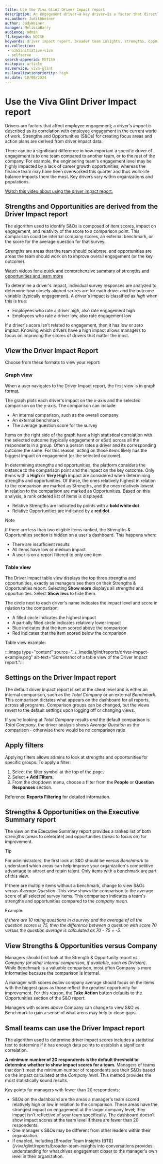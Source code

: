 ```yaml
---
title: Use the Viva Glint Driver Impact report
description: An engagement driver—a key driver—is a factor that directly correlates to an organization's employees' happiness at work. 
ms.author: JudithWeiner
author: JudyWeiner
manager: MelissaBarry
audience: admin
f1.keywords: NOCSH
keywords: driver impact report, broader team insights, strengths, opportunities, key drivers, graph view, table view, executive summary report
ms.collection: 
 - m365initiative-viva
 - selfserve
search-appverid: MET150
ms.topic: article
ms.service: viva-glint
ms.localizationpriority: high
ms.date: 10/08/2024
---
```


# Use the Viva Glint Driver Impact report

Drivers are factors that affect employee engagement; a driver's *impact* is described as its correlation with employee engagement in the current world of work. Strengths and Opportunities (S&Os) for creating focus areas and action plans are derived from driver impact data.

There can be a significant difference in how important a specific driver of engagement is to one team compared to another team, or to the rest of the company. For example, the engineering team's engagement level may be highly impacted by a lack of career growth opportunities, whereas the finance team may have been overworked this quarter and thus work-life balance impacts them the most. Key drivers vary within organizations and populations.

[Watch this video about using the driver impact report.](https://www.microsoft.com/en-us/videoplayer/embed?partnerName=learn&powerCmsVideoId=RW1dOXU)

## Strengths and Opportunities are derived from the Driver Impact report

The algorithm used to identify S&Os is composed of item scores, impact on engagement, and relativity of the score to a comparison point. This comparison could be internal company scores, an external benchmark, or the score for the average question for that survey.

Strengths are areas that the team should celebrate, and opportunities are areas the team should work on to improve overall engagement (or the key outcome).

[Watch videos for a quick and comprehensive summary of strengths and opportunities and learn more](/viva/glint/reports/act-strengths-opportunities)

To determine a driver's impact, individual survey responses are analyzed to determine how closely aligned scores are for each driver and the outcome variable (typically engagement). A driver's impact is classified as *high* when this is true:

- Employees who rate a driver high, also rate engagement high
- Employees who rate a driver low, also rate engagement low

If a driver's score isn't related to engagement, then it has low or zero impact. Knowing which drivers have a high impact allows managers to focus on improving the scores of drivers that matter the most.

## View the Driver Impact Report

Choose from these formats to view your report:

### Graph view

When a user navigates to the Driver Impact report, the first view is in graph format.

The graph plots each driver's impact on the x-axis and the selected comparison on the y-axis. The comparison can include:

- An internal comparison, such as the overall company
- An external benchmark
- The average question score for the survey

Items on the right side of the graph have a high statistical correlation with the selected outcome (typically engagement or eSat) across all the respondents in a group. Often a person rates a driver and its corresponding outcome the same. For this reason, acting on those items likely has the biggest impact on engagement (or the selected outcome).

In determining strengths and opportunities, the platform considers the distance to the comparison point and the impact on the key outcome. Only items with a **High** or **Very High** impact are considered when determining strengths and opportunities. Of these, the ones relatively highest in relation to the comparison are marked as Strengths, and the ones relatively lowest in relation to the comparison are marked as Opportunities. Based on this analysis, a rank ordered list of items is displayed:

- Relative Strengths are indicated by points with a **bold white dot**.
- Relative Opportunities are indicated by a **red dot**.

> [!NOTE]
> If there are less than two eligible items ranked, the Strengths & Opportunities section is hidden on a user's dashboard. This happens when:
> - There are insufficient results
> - All items have low or medium impact
> - A user is on a report filtered to only one item

### Table view

The Driver Impact table view displays the top three strengths and opportunities, exactly as managers see them on their Strengths & Opportunities report. Selecting  **Show more** displays all strengths and opportunities. Select **Show less** to hide them.

The circle next to each driver's name indicates the impact level and score in relation to the comparison:

- A filled circle indicates the highest impact
- A partially filled circle indicates relatively lower impact
- Blue indicates that the item scored above the comparison
- Red indicates that the item scored below the comparison

 Table view example:

 :::image type="content" source="../../media/glint/reports/driver-impact-example.png" alt-text="Screenshot of a table view of the Driver Impact report.":::

## Settings on the Driver Impact report

The default driver impact report is set at the client level and is either an internal comparison, such as the *Total Company* or an external *Benchmark*. This comparison dictates what appears on the dashboard for all reports, across all programs. Comparison groups can be changed, but the views revert to the default settings upon logging off or changing views.

If you're looking at *Total Company* results *and* the default comparison is *Total Company*, the driver analysis shows *Average Question* as the comparison - otherwise there would be no comparison ratio.

## Apply filters

Applying filters allows admins to look at strengths and opportunities for specific groups. To apply a filter:

1. Select the filter symbol at the top of the page.
2. Select  **+ Add Filters.**
3. From the dropdown menu, choose a filter from the **People** or **Question Responses** section.

Reference **Reports Filtering** for detailed information.

## Strengths & Opportunities on the Executive Summary report

The view on the Executive Summary report provides a ranked list of both strengths (areas to celebrate) and opportunities (areas to focus on) for improvement.

>[!TIP]
> For administrators, the first look at S&O should be versus *Benchmark* to understand which areas can help improve your organization's competitive advantage to attract and retain talent. Only items with a benchmark are part of this view.
>
>If there are multiple items without a benchmark, change to view S&Os versus *Average Question*. This view shows the comparison to the average score of all selected survey items. This comparison indicates a team's strengths and opportunities compared to the *company mean*.
>
>Example:
>
>*If there are 10 rating questions in a survey and the average of all the question scores is 75, then the difference between a question with score 70 versus the question average is calculated as 70 - 75 = -5.*

## View Strengths & Opportunities versus Company

Managers should first look at the Strength & Opportunity report *vs. Company (or other internal comparison, if available, such as Division)*. While Benchmark is a valuable comparison, most often Company is more informative because the comparison is internal.

A manager with scores *below* company average should focus on the items with the biggest gaps as those reflect the greatest opportunity for improvement. For this reason, the **Take Action** button defaults to the Opportunities section of the S&O report.

Managers with scores *above* Company can change to view S&O vs. Benchmark to gain a sense of what areas may help to close gaps.

## Small teams can use the Driver Impact report

The algorithm used to determine driver impact scores includes a statistical test to determine if it has enough data points to establish a significant correlation. 

**A minimum number of 20 respondents is the default threshold to determine whether to show impact scores for a team.** Managers of teams that don't meet the minimum number of respondents see their S&Os based on the impact calculated at the *Company level*. This method provides the most statistically sound results.

Key points for managers with fewer than 20 respondents:

- S&Os on the dashboard are the areas a manager's team scored relatively high or low in relation to the comparison. These areas have the strongest impact on engagement at the larger company level; they impact isn't reflective of your team specifically. The dashboard doesn't show impact scores at the team level if there are fewer than 20 respondents.
- One manager's S&Os may be different from other leaders within their organization.
- If enabled, including [Broader Team Insights (BTI)](/viva/glint/reports/broader-team-insights into conversations provides understanding for what drives engagement closer to the manager's own level in their organization.

